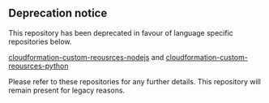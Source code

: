 ## Deprecation notice


This repository has been deprecated in favour of language specific repositories below. 

[cloudformation-custom-reousrces-nodejs](https://github.com/base2Services/cloudformation-custom-resources-nodejs) 
and
[cloudformation-custom-reousrces-python](https://github.com/base2services/cloudformation-custom-resources-python)
 
Please refer to these repositories for any further details. 
This repository will remain present for legacy reasons. 



